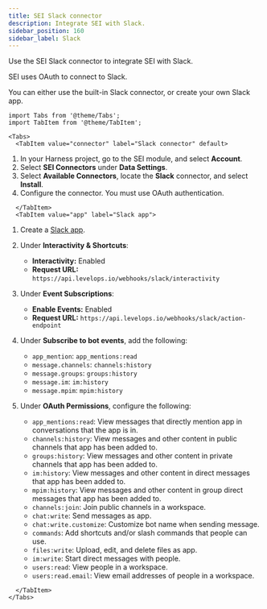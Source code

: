 ```yaml
---
title: SEI Slack connector
description: Integrate SEI with Slack.
sidebar_position: 160
sidebar_label: Slack
---
```


Use the SEI Slack connector to integrate SEI with Slack.

SEI uses OAuth to connect to Slack.

You can either use the built-in Slack connector, or create your own Slack app.

```mdx-code-block
import Tabs from '@theme/Tabs';
import TabItem from '@theme/TabItem';
```
```mdx-code-block
<Tabs>
  <TabItem value="connector" label="Slack connector" default>
```

1. In your Harness project, go to the SEI module, and select **Account**.
2. Select **SEI Connectors** under **Data Settings**.
3. Select **Available Connectors**, locate the **Slack** connector, and select **Install**.
4. Configure the connector. You must use OAuth authentication.

```mdx-code-block
  </TabItem>
  <TabItem value="app" label="Slack app">
```

1. Create a [Slack app](https://api.slack.com/start/overview).
2. Under **Interactivity & Shortcuts**:

   * **Interactivity:** Enabled
   * **Request URL:** `https://api.levelops.io/webhooks/slack/interactivity`

3. Under **Event Subscriptions**:

   * **Enable Events:** Enabled
   * **Request URL:** `https://api.levelops.io/webhooks/slack/action-endpoint`

4. Under **Subscribe to bot events**, add the following:

   * `app_mention`: `app_mentions:read`
   * `message.channels`: `channels:history`
   * `message.groups`: `groups:history`
   * `message.im`: `im:history`
   * `message.mpim`: `mpim:history`

5. Under **OAuth Permissions**, configure the following:

   * `app_mentions:read`: View messages that directly mention app in conversations that the app is in.
   * `channels:history`: View messages and other content in public channels that app has been added to.
   * `groups:history`: View messages and other content in private channels that app has been added to.
   * `im:history`: View messages and other content in direct messages that app has been added to.
   * `mpim:history`: View messages and other content in group direct messages that app has been added to.
   * `channels:join`: Join public channels in a workspace.
   * `chat:write`: Send messages as app.
   * `chat:write.customize`: Customize bot name when sending message.
   * `commands`: Add shortcuts and/or slash commands that people can use.
   * `files:write`: Upload, edit, and delete files as app.
   * `im:write`: Start direct messages with people.
   * `users:read`: View people in a workspace.
   * `users:read.email`: View email addresses of people in a workspace.

```mdx-code-block
  </TabItem>
</Tabs>
```
